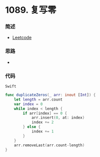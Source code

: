 # 1089. 复写零

### 简述

- [Leetcode](https://leetcode-cn.com/problems/duplicate-zeros/)

### 思路

- 

### 代码


`Swift`

```swift
func duplicateZeros(_ arr: inout [Int]) {
    let length = arr.count
    var index = 0
    while index < length {
        if arr[index] == 0 {
            arr.insert(0, at: index)
            index += 2
        } else {
            index += 1
        }
    }
    arr.removeLast(arr.count-length)
}

```